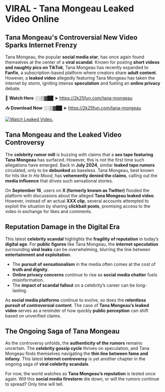 # VIRAL - Tana Mongeau Leaked Video Online

## **Tana Mongeau's Controversial New Video Sparks Internet Frenzy**  

Tana Mongeau, the popular **social media star**, has once again found themselves at the center of a **viral scandal**. Known for posting **short videos and naughty pics on TikTok**, Tana Mongeau has recently expanded to **Fanfix**, a subscription-based platform where creators share **adult content**. However, a **leaked video** allegedly featuring Tana Mongeau has taken the internet by storm, igniting intense **speculation** and fueling an **online privacy** debate.  

🔴 **Watch Here** ░░▒▓██ ➤ https://2k25fun.com/tana-mongeau  

📥 **Download Now** ░░▒▓██ ➤ https://2k25fun.com/tana-mongeau  

[![Watch Leaked Video.](https://miro.medium.com/v2/resize:fit:828/format:webp/1*cilzJN44JGOrTw9NJCrNHA.gif "Watch Leaked Video")](https://2k25fun.com/tana-mongeau)

## **Tana Mongeau and the Leaked Video Controversy**  

The **celebrity rumor mill** is buzzing with claims that a **sex tape featuring Tana Mongeau** has surfaced. However, this is not the first time such allegations have emerged. Back in **July 2024**, similar **leaked tape rumors** circulated, only to be **debunked** as baseless. Tana Mongeau, best known for hits like *In Ha Mood*, has **vehemently denied the claims**, calling out the **media influence** that drives such sensational stories.  

On **September 16**, users on **X (formerly known as Twitter)** flooded the platform with discussions about the alleged **Tana Mongeau leaked video**. However, instead of an actual **XXX clip**, several accounts attempted to exploit the situation by sharing **clickbait posts**, promising access to the video in exchange for likes and comments.  

## **Reputation Damage in the Digital Era**  

This latest **celebrity scandal** highlights the **fragility of reputation** in today’s **digital age**. For **public figures** like Tana Mongeau, the **internet speculation** surrounding **viral leaks** can be overwhelming, blurring the line between **entertainment and exploitation**.  

- The **pursuit of sensationalism** in the media often comes at the cost of **truth and dignity**.  
- **Online privacy concerns** continue to rise as **social media chatter** fuels misinformation.  
- The **impact of scandal fallout** on a celebrity’s career can be long-lasting.  

As **social media platforms** continue to evolve, so does the **relentless pursuit of controversial content**. The case of **Tana Mongeau’s leaked video** serves as a reminder of how quickly **public perception** can shift based on unverified claims.  

## **The Ongoing Saga of Tana Mongeau**  

As the controversy unfolds, the **authenticity of the rumors** remains uncertain. The **celebrity gossip cycle** thrives on speculation, and Tana Mongeau finds themselves navigating the **thin line between fame and infamy**. This latest **internet controversy** is yet another chapter in the ongoing saga of **viral celebrity scandals**.  

For now, the world watches as **Tana Mongeau’s reputation** is tested once again. Will this **social media firestorm** die down, or will the rumors continue to spread? Only time will tell.